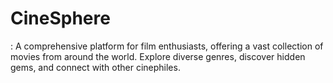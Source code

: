 # CineSphere
: A comprehensive platform for film enthusiasts, offering a vast collection of movies from around the world. Explore diverse genres, discover hidden gems, and connect with other cinephiles.
